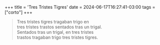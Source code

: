 +++
title = 'Tres Tristes Tigres'
date = 2024-06-17T16:27:41-03:00
tags = ["corto"]
+++

> Tres tristes tigres tragaban trigo en<br>
> tres tristes trastos sentados tras un trigal.<br>
> Sentados tras un trigal, en tres tristes<br>
> trastos tragaban trigo tres tristes tigres.

<!--more-->
